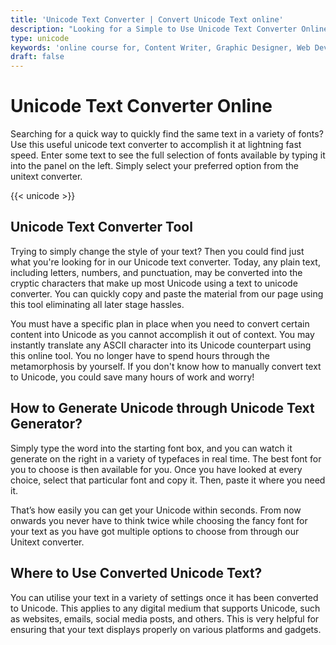 ```yaml
---
title: 'Unicode Text Converter | Convert Unicode Text online'
description: "Looking for a Simple to Use Unicode Text Converter Online for Free? Use This Simple and Fast Unicode Text Converter Right Here to Translate Fonts. Unicode text convertor online free"
type: unicode
keywords: 'online course for, Content Writer, Graphic Designer, Web Developer, Software Engineer, Frontend Developer graphic designer, UI designer, digital marketing'
draft: false
---
```


# Unicode Text Converter Online

Searching for a quick way to quickly find the same text in a variety of fonts? Use this useful unicode text converter to accomplish it at lightning fast speed. Enter some text to see the full selection of fonts available by typing it into the panel on the left. Simply select your preferred option from the unitext converter. 

{{< unicode >}}


## Unicode Text Converter Tool

Trying to simply change the style of your text? Then you could find just what you're looking for in our Unicode text converter. Today, any plain text, including letters, numbers, and punctuation, may be converted into the cryptic characters that make up most Unicode using a text to unicode converter. You can quickly copy and paste the material from our page using this tool eliminating all later stage hassles. 

You must have a specific plan in place when you need to convert certain content into Unicode as you cannot accomplish it out of context. You may instantly translate any ASCII character into its Unicode counterpart using this online tool. You no longer have to spend hours through the metamorphosis by yourself. If you don't know how to manually convert text to Unicode, you could save many hours of work and worry!

## How to Generate Unicode through Unicode Text Generator?

Simply type the word into the starting font box, and you can watch it generate on the right in a variety of typefaces in real time. The best font for you to choose is then available for you. Once you have looked at every choice, select that particular font and copy it. Then, paste it where you need it.

That’s how easily you can get your Unicode within seconds. From now onwards you never have to think twice while choosing the fancy font for your text as you have got multiple options to choose from through our Unitext converter. 

## Where to Use Converted Unicode Text?

You can utilise your text in a variety of settings once it has been converted to Unicode. This applies to any digital medium that supports Unicode, such as websites, emails, social media posts, and others. This is very helpful for ensuring that your text displays properly on various platforms and gadgets.
